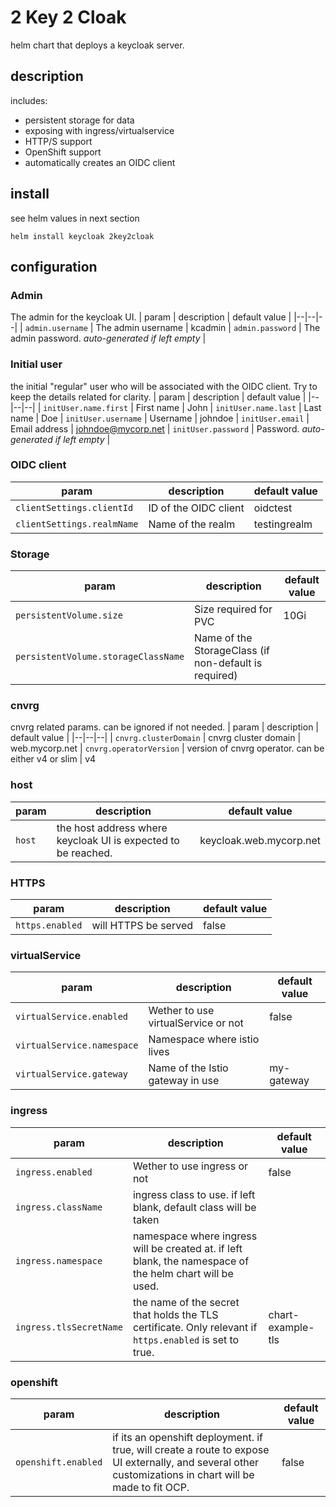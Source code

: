 # 2 Key 2 Cloak
helm chart that deploys a keycloak server.
## description
includes:
- persistent storage for data
- exposing with ingress/virtualservice
- HTTP/S support
- OpenShift support
- automatically creates an OIDC client

## install
see helm values in next section
```
helm install keycloak 2key2cloak
```

## configuration
### Admin
The admin for the keycloak UI.
| param | description | default value |
|--|--|--|
| `admin.username` | The admin username | kcadmin
| `admin.password` | The admin password. *auto-generated if left empty*  | 

### Initial user
the initial "regular" user who will be associated with the OIDC client.
Try to keep the details related for clarity.
| param | description | default value |
|--|--|--|
| `initUser.name.first` | First name | John
| `initUser.name.last` | Last name | Doe
| `initUser.username` | Username | johndoe
| `initUser.email` | Email address | johndoe@mycorp.net
| `initUser.password` | Password. *auto-generated if left empty*  | 

###  OIDC client
| param | description | default value |
|--|--|--|
| `clientSettings.clientId` | ID of the OIDC client | oidctest
| `clientSettings.realmName` | Name of the realm | testingrealm

###  Storage
| param | description | default value |
|--|--|--|
| `persistentVolume.size` | Size required for PVC | 10Gi
| `persistentVolume.storageClassName` | Name of the StorageClass (if non-default is required) | 

###  cnvrg
cnvrg related params. can be ignored if not needed.
| param | description | default value |
|--|--|--|
| `cnvrg.clusterDomain` | cnvrg cluster domain | web.mycorp.net
| `cnvrg.operatorVersion` | version of cnvrg operator. can be either v4 or slim | v4

###  host
| param | description | default value |
|--|--|--|
| `host` | the host address where keycloak UI is expected to be reached. | keycloak.web.mycorp.net

###  HTTPS
| param | description | default value |
|--|--|--|
| `https.enabled` | will HTTPS be served | false

###  virtualService
| param | description | default value |
|--|--|--|
|`virtualService.enabled`|Wether to use virtualService or not|false|
|`virtualService.namespace`|Namespace where istio lives||
|`virtualService.gateway`|Name of the Istio gateway in use|my-gateway|

###  ingress
| param | description | default value |
|--|--|--|
|`ingress.enabled`|Wether to use ingress or not|false
|`ingress.className`|ingress class to use. if left blank, default class will be taken|
|`ingress.namespace`|namespace where ingress will be created at. if left blank, the namespace of the helm chart will be used.|
|`ingress.tlsSecretName`|the name of the secret that holds the TLS certificate. Only relevant if `https.enabled` is set to true.|chart-example-tls

###  openshift
| param | description | default value |
|--|--|--|
|`openshift.enabled`|if its an openshift deployment. if true, will create a route to expose UI externally, and several other customizations in chart will be made to fit OCP.|false|

